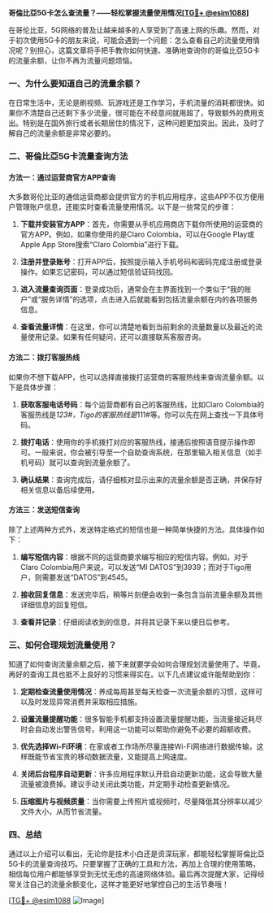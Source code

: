 **哥倫比亞5G卡怎么查流量？——轻松掌握流量使用情况[[TG💪+ @esim1088](https://t.me/s/esim1088)]**

在哥伦比亚，5G网络的普及让越来越多的人享受到了高速上网的乐趣。然而，对于初次使用5G卡的朋友来说，可能会遇到一个问题：怎么查看自己的流量使用情况呢？别担心，这篇文章将手把手教你如何快速、准确地查询你的哥倫比亞5G卡的流量余额，让你不再为流量问题烦恼。

### 一、为什么要知道自己的流量余额？

在日常生活中，无论是刷视频、玩游戏还是工作学习，手机流量的消耗都很快。如果你不清楚自己还剩下多少流量，很可能在不经意间就用超了，导致额外的费用支出。特别是在国外旅行或者长期居住的情况下，这种问题更加突出。因此，及时了解自己的流量余额是非常必要的。

### 二、哥倫比亞5G卡流量查询方法

#### 方法一：通过运营商官方APP查询

大多数哥伦比亚的通信运营商都会提供官方的手机应用程序，这些APP不仅方便用户管理账户信息，还能实时查看流量使用情况。以下是一些常见的步骤：

1. **下载并安装官方APP**：首先，你需要从手机应用商店下载你所使用的运营商的官方APP。例如，如果你使用的是Claro Colombia，可以在Google Play或Apple App Store搜索“Claro Colombia”进行下载。
   
2. **注册并登录账号**：打开APP后，按照提示输入手机号码和密码完成注册或登录操作。如果忘记密码，可以通过短信验证码找回。

3. **进入流量查询页面**：登录成功后，通常会在主界面找到一个类似于“我的账户”或“服务详情”的选项，点击进入后就能看到包括流量余额在内的各项服务信息。

4. **查看流量详情**：在这里，你可以清楚地看到当前剩余的流量数量以及最近的流量使用记录。如果有任何疑问，还可以直接联系客服咨询。

#### 方法二：拨打客服热线

如果你不想下载APP，也可以选择直接拨打运营商的客服热线来查询流量余额。以下是具体步骤：

1. **获取客服电话号码**：每个运营商都有自己的客服热线，比如Claro Colombia的客服热线是*123#，Tigo的客服热线是*111#等。你可以先在网上查找一下具体号码。

2. **拨打电话**：使用你的手机拨打对应的客服热线，接通后按照语音提示操作即可。一般来说，你会被引导至一个自助查询系统，在那里输入相关信息（如手机号码）就可以查询到流量余额了。

3. **确认结果**：查询完成后，请仔细核对显示出来的流量余额是否正确，并保存好相关信息以备后续使用。

#### 方法三：发送短信查询

除了上述两种方式外，发送特定格式的短信也是一种简单快捷的方法。具体操作如下：

1. **编写短信内容**：根据不同的运营商要求编写相应的短信内容。例如，对于Claro Colombia用户来说，可以发送“MI DATOS”到3939；而对于Tigo用户，则需要发送“DATOS”到4545。

2. **接收回复信息**：发送完毕后，稍等片刻便会收到一条包含当前流量余额及其他详细信息的回复短信。

3. **查看并记录**：仔细阅读收到的信息，并将其记录下来以便日后参考。

### 三、如何合理规划流量使用？

知道了如何查询流量余额之后，接下来就要学会如何合理规划流量使用了。毕竟，再好的查询工具也抵不上良好的习惯来得实在。以下几点建议或许能帮助到你：

1. **定期检查流量使用情况**：养成每周甚至每天检查一次流量余额的习惯，这样可以及时发现异常消费并采取相应措施。

2. **设置流量提醒功能**：很多智能手机都支持设置流量提醒功能，当流量接近耗尽时会自动发出警告信号。利用这一功能可以帮助你避免不必要的超额收费。

3. **优先选择Wi-Fi环境**：在家或者工作场所尽量连接Wi-Fi网络进行数据传输，这样既能节省宝贵的移动数据流量，又能提高上网速度。

4. **关闭后台程序自动更新**：许多应用程序默认开启自动更新功能，这会导致大量流量被浪费掉。建议手动关闭此类功能，并定期手动检查更新情况。

5. **压缩图片与视频质量**：当你需要上传照片或视频时，尽量降低其分辨率以减少文件大小，从而节省流量。

### 四、总结

通过以上介绍可以看出，无论你是技术小白还是资深玩家，都能轻松掌握哥倫比亞5G卡的流量查询技巧。只要掌握了正确的工具和方法，再加上合理的使用策略，相信每位用户都能够享受到无忧无虑的高速网络体验。最后再次提醒大家，记得经常关注自己的流量余额变化，这样才能更好地掌控自己的生活节奏哦！

[[TG💪+ @esim1088](https://t.me/s/esim1088) ![Image](https://i.postimg.cc/4NQfJmqS/Snipaste-2025-05-13-00-14-12.png)]